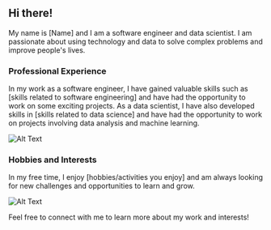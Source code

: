 ## Hi there!
My name is [Name] and I am a software engineer and data scientist. I am passionate about using technology and data to solve complex problems and improve people's lives. 

### Professional Experience
In my work as a software engineer, I have gained valuable skills such as [skills related to software engineering] and have had the opportunity to work on some exciting projects. As a data scientist, I have also developed skills in [skills related to data science] and have had the opportunity to work on projects involving data analysis and machine learning.

![Alt Text](https://media.giphy.com/media/13HgwGsXF0aiGY/giphy.gif)

### Hobbies and Interests
In my free time, I enjoy [hobbies/activities you enjoy] and am always looking for new challenges and opportunities to learn and grow. 

![Alt Text](https://media.giphy.com/media/l1J9FdTZRcjV2l1XO/giphy.gif)

Feel free to connect with me to learn more about my work and interests!
